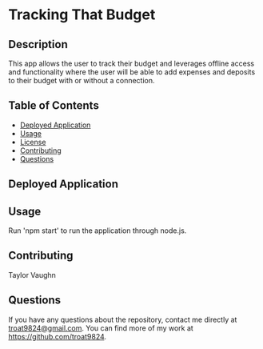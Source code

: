 # Tracking That Budget

## Description

This app allows the user to track their budget and leverages offline access and functionality where the user will be able to add expenses and deposits to their budget with or without a connection. 

## Table of Contents

* [Deployed Application](#deployed-application)
* [Usage](#usage)
* [License](#license)
* [Contributing](#contributing)
* [Questions](#questions)


## Deployed Application 




## Usage

Run 'npm start' to run the application through node.js.


## Contributing

Taylor Vaughn


## Questions

If you have any questions about the repository, contact me directly at troat9824@gmail.com. You can find more of my work at https://github.com/troat9824.